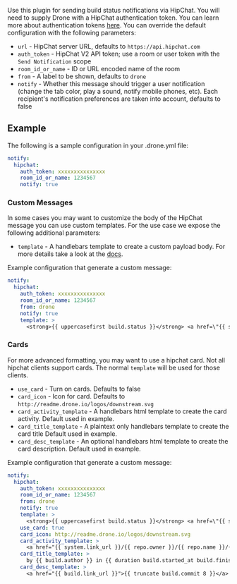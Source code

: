 Use this plugin for sending build status notifications via HipChat. You will
need to supply Drone with a HipChat authentication token. You can learn more
about authentication tokens [here](https://www.hipchat.com/docs/apiv2/auth). You
can override the default configuration with the following parameters:

* `url` - HipChat server URL, defaults to `https://api.hipchat.com`
* `auth_token` - HipChat V2 API token; use a room or user token with the `Send Notification` scope
* `room_id_or_name` - ID or URL encoded name of the room
* `from` - A label to be shown, defaults to `drone`
* `notify` - Whether this message should trigger a user notification (change the
  tab color, play a sound, notify mobile phones, etc). Each recipient's
  notification preferences are taken into account, defaults to false

## Example

The following is a sample configuration in your .drone.yml file:

```yaml
notify:
  hipchat:
    auth_token: xxxxxxxxxxxxxxx
    room_id_or_name: 1234567
    notify: true
```

### Custom Messages

In some cases you may want to customize the body of the HipChat message you can
use custom templates. For the use case we expose the following additional
parameters:

* `template` - A handlebars template to create a custom payload body. For more
  details take a look at the [docs](http://handlebarsjs.com/).

Example configuration that generate a custom message:

```yaml
notify:
  hipchat:
    auth_token: xxxxxxxxxxxxxxx
    room_id_or_name: 1234567
    from: drone
    notify: true
    template: >
      <strong>{{ uppercasefirst build.status }}</strong> <a href=\"{{ system.link_url }}/{{ repo.owner }}/{{ repo.name }}/{{ build.number }}\">{{ repo.owner }}/{{ repo.name }}#{{ truncate build.commit 8 }}</a> ({{ build.branch }}) by {{ build.author }} in {{ duration build.started_at build.finished_at }} </br> - {{ build.message }}
```

### Cards

For more advanced formatting, you may want to use a hipchat card. Not all hipchat
clients support cards. The normal `template` will be used for those clients.

* `use_card` - Turn on cards. Defaults to false
* `card_icon` - Icon for card. Defaults to `http://readme.drone.io/logos/downstream.svg`
* `card_activity_template` - A handlebars html template to create the card activity. Default used in example.
* `card_title_template` - A plaintext only handlebars template to create the card title Default used in example.
* `card_desc_template` - An optional handlebars html template to create the card description. Default used in example.

Example configuration that generate a custom message:

```yaml
notify:
  hipchat:
    auth_token: xxxxxxxxxxxxxxx
    room_id_or_name: 1234567
    from: drone
    notify: true
    template: >
      <strong>{{ uppercasefirst build.status }}</strong> <a href=\"{{ system.link_url }}/{{ repo.owner }}/{{ repo.name }}/{{ build.number }}\">{{ repo.owner }}/{{ repo.name }}#{{ truncate build.commit 8 }}</a> ({{ build.branch }}) by {{ build.author }} in {{ duration build.started_at build.finished_at }} </br> - {{ build.message }}
    use_card: true
    card_icon: http://readme.drone.io/logos/downstream.svg
    card_activity_template: >
      <a href="{{ system.link_url }}/{{ repo.owner }}/{{ repo.name }}/{{ build.number }}"><strong>{{ build.status }}</strong> {{ repo.name }} ({{ build.branch }})</a>
    card_title_template: >
      by {{ build.author }} in {{ duration build.started_at build.finished_at }}
    card_desc_template: >
      <a href="{{ build.link_url }}">{{ truncate build.commit 8 }}</a> - <i>{{ build.message }}</i>